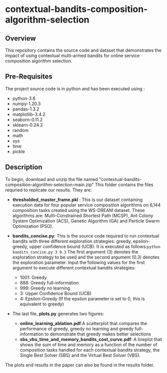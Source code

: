 # contextual-bandits-composition-algorithm-selection

## Overview
This repository contains the source code and dataset that demonstrates the impact of using contextual multi-armed bandits for online service composition algorithm selection.
## Pre-Requisites

The project source code is in python and has been executed using :

- python-3.6
- numpy-1.20.3
- pandas-1.3.2
- matplotlib-3.4.2
- seaborn-0.11.2
- sklearn-0.24.2
- random
- math
- sys
- time
- pickle

## Description
To begin, download and unzip the file named "contextual-bandits-composition-algorithm-selection-main.zip"
This folder contains the files requried to replicate our results. They are:

- **thresholded_master_frame.pkl** : This is our dataset containing execution data for four popular service composition algorithms on 6,144 composition tasks created using the WS-DREAM dataset. These algorithms are: Multi-Constrained Shortest Path (MCSP), Ant Colony System Optimization (ACS), Genetic Algorithm (GA) and Particle Swarm Optimization (PSO).

- **bandits_concise.py**: This is the source code required to run contextual bandits with three different exploration strategies: greedy, epsilon-greedy, upper confidence bound (UCB). It is executed as follows:```python bandits_concise.py 3 0.3``` The first argument (3) denotes the exploration strategy to be used and the second argument (0.3) denotes the exploration parameter. Input the following values for the first argument to execute different contextual bandits strategies:
  - 1001: Greedy
  - 888: Greedy full-information
  - 999: Greedy no learning
  - 3: Upper Confidence Bound (UCB)
  - 4: Epsilon-Greedy (If the epsilon parameter is set to 0, this is equivalent to greedy)

- The last file, **plots.py** generates two figures:
  - **online_learning_ablation.pdf**:A scatterplot that compares the performance of greedy, greedy no learning and greedy full-information to demonstrate that greedy makes better selections
  - **sbs_vbs_time_and_memory_bandits_cost_curve.pdf**: A lineplot that shows the sum of time and memory as a function of the number of composition tasks handled for each contextual bandits strategy, the Single Best Solver (SBS) and the Virtual Best Solver (VBS).

The plots and results in the paper can also be found in the results folder.
